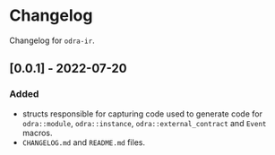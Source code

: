 # Changelog

Changelog for `odra-ir`.

## [0.0.1] - 2022-07-20
### Added
- structs responsible for capturing code used to generate code for `odra::module`, `odra::instance`, `odra::external_contract` and `Event` macros.
- `CHANGELOG.md` and `README.md` files.
